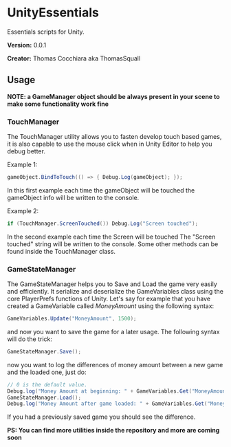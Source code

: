 # UnityEssentials
Essentials scripts for Unity.

**Version:** 0.0.1

**Creator:** Thomas Cocchiara aka ThomasSquall

## Usage
**NOTE: a GameManager object should be always present in your scene to make some functionality work fine**

### TouchManager
The TouchManager utility allows you to fasten develop touch based games, it is also capable to use the mouse click when in Unity Editor to help you debug better.

Example 1:
```c#
gameObject.BindToTouch(() => { Debug.Log(gameObject); });
```
In this first example each time the gameObject will be touched the gameObject info will be written to the console.

Example 2:
```c#
if (TouchManager.ScreenTouched()) Debug.Log("Screen touched");
```
In the second example each time the Screen will be touched The "Screen touched" string will be written to the console.
Some other methods can be found inside the TouchManager class.

### GameStateManager
The GameStateManager helps you to Save and Load the game very easily and efficiently.
It serialize and deserialize the GameVariables class using the core PlayerPrefs functions of Unity.
Let's say for example that you have created a GameVariable called *MoneyAmount* using the following syntax:
```c#
GameVariables.Update("MoneyAmount", 1500);
```
and now you want to save the game for a later usage. The following syntax will do the trick:
```c#
GameStateManager.Save();
```
now you want to log the differences of money amount between a new game and the loaded one, just do:

```c#
// 0 is the default value.
Debug.log("Money Amount at beginning: " + GameVariables.Get("MoneyAmount", 0));
GameStateManager.Load();
Debug.log("Money Amount after game loaded: " + GameVariables.Get("MoneyAmount", 0));
```
If you had a previously saved game you should see the difference.

**PS: You can find more utilities inside the repository and more are coming soon**
